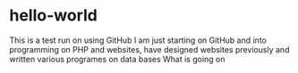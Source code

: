 # hello-world
This is a test run on using GitHub
I am just starting on GitHub and into programming on PHP and websites, have designed websites previously and written various programes on data bases
What is going on 
